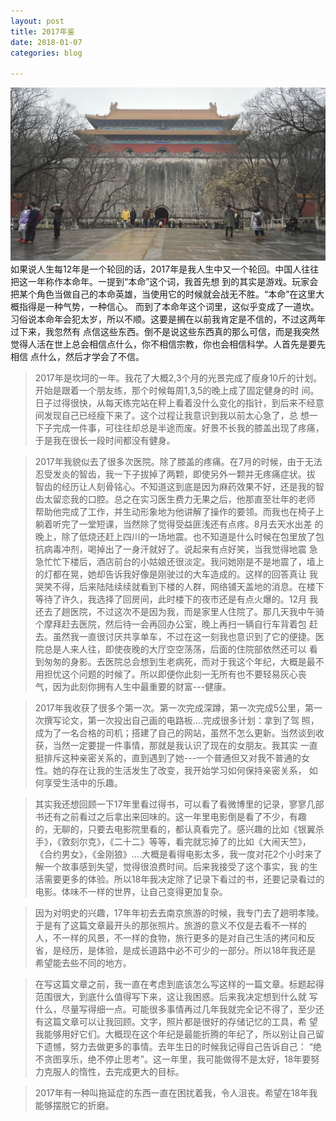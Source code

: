 ```yaml
---
layout: post
title: 2017年鉴
date: 2018-01-07
categories: blog

---
```

![Alt text](/img/1.jpg)
    如果说人生每12年是一个轮回的话，2017年是我人生中又一个轮回。中国人往往把这一年称作本命年。一提到“本命”这个词，我首先想
到的其实是游戏。玩家会把某个角色当做自己的本命英雄，当使用它的时候就会战无不胜。“本命”在这里大概指得是一种气势，一种信心。
而到了本命年这个词里，这似乎变成了一道坎。习俗说本命年会犯太岁，所以不顺。这要是搁在以前我肯定是不信的，不过这两年过下来，我忽然有
点信这些东西。倒不是说这些东西真的那么可信，而是我突然觉得人活在世上总会相信点什么，你不相信宗教，你也会相信科学。人首先是要先相信
点什么，然后才学会了不信。

>2017年是坎坷的一年。我花了大概2,3个月的光景完成了瘦身10斤的计划。开始是跟着一个朋友练，那个时候每周1,3,5的晚上成了固定健身的时
间。日子过得很快，从每天练完站在秤上看着没什么变化的指针，到后来不经意间发现自己已经瘦下来了。这个过程让我意识到我以前太心急了，总
想一下子完成一件事，可往往却总是半途而废。好景不长我的膝盖出现了疼痛，于是我在很长一段时间都没有健身。

>2017年我貌似去了很多次医院。除了膝盖的疼痛。在7月的时候，由于无法忍受发炎的智齿，我一下子拔掉了两颗，即使另外一颗并无疼痛症状。拔
智齿的经历让人刻骨铭心。不知道这到底是因为麻药效果不好，还是我的智齿太留恋我的口腔。总之在实习医生费力无果之后，他那直至壮年的老师
帮助他完成了工作，并生动形象地为他讲解了操作的要领。而我也在椅子上躺着听完了一堂短课，当然除了觉得受益匪浅还有点疼。8月去天水出差
的晚上，除了低烧还赶上四川的一场地震。也不知道是什么时候在包里放了包抗病毒冲剂，喝掉出了一身汗就好了。说起来有点好笑，当我觉得地震
急急忙忙下楼后，酒店前台的小姑娘还很淡定。我问她刚是不是地震了，墙上的灯都在晃，她却告诉我好像是刚驶过的大车造成的。这样的回答真让
我哭笑不得，后来陆陆续续就看到下楼的人群，网络铺天盖地的消息。在楼下等待了许久，我选择了回房间，此时楼下的夜市还是有点火爆的。12月
我还去了趟医院，不过这次不是因为我，而是家里人住院了。那几天我中午骑个摩拜赶去医院，然后待一会再回办公室，晚上再扫一辆自行车背着包
赶去。虽然我一直很讨厌共享单车，不过在这一刻我也意识到了它的便捷。医院总是人来人往，即使夜晚的大厅空空荡荡，后面的住院部依然还可以
看到匆匆的身影。去医院总会想到生老病死，而对于我这个年纪，大概是最不用担忧这个问题的时候了。所以即便你此刻一无所有也不要轻易灰心丧
气，因为此刻你拥有人生中最重要的财富---健康。

>2017年我收获了很多个第一次。第一次完成深蹲，第一次完成5公里，第一次撰写论文，第一次投出自己画的电路板....完成很多计划：拿到了驾
照，成为了一名合格的司机；搭建了自己的网站，虽然不怎么更新。当然谈到收获，当然一定要提一件事情，那就是我认识了现在的女朋友。我其实
一直挺排斥这种亲密关系的，直到遇到了她---一个普通但又对我不普通的女性。她的存在让我的生活发生了改变，我开始学习如何保持亲密关系，
如何享受生活中的乐趣。

>其实我还想回顾一下17年里看过得书，可以看了看微博里的记录，寥寥几部书还有之前看过之后拿出来回味的。这一年里电影倒是看了不少，有趣
的，无聊的，只要去电影院里看的，都认真看完了。感兴趣的比如《银翼杀手》，《敦刻尔克》，《二十二》等等，看完就忘掉了的比如《大闹天竺》，
《合约男女》，《金刚狼》....大概是看得电影太多，我一度对花2个小时来了解一个故事感到失望，觉得很浪费时间。后来我接受了这个事实，我
的生活需要更多的体验。所以18年我决定除了记录下看过的书，还要记录看过的电影。体味不一样的世界，让自己变得更加复杂。

>因为对明史的兴趣，17年年初去去南京旅游的时候，我专门去了趟明孝陵。于是有了这篇文章最开头的那张照片。旅游的意义不仅是去看不一样的
人，不一样的风景，不一样的食物，旅行更多的是对自己生活的拷问和反省，是经历，是体验，是成长道路中必不可少的一部分。所以18年我还是
希望能去些不同的地方。

>在写这篇文章之前，我一直在考虑到底该怎么写这样的一篇文章。标题起得范围很大，到底什么值得写下来，这让我困惑。后来我决定想到什么就
写什么，尽量写得细一点。可能很多事情再过几年我就完全记不得了，至少还有这篇文章可以让我回顾。文字，照片都是很好的存储记忆的工具，希
望我能够用好它们。大概现在这个年纪是最能折腾的年纪了，所以别让自己留下遗憾，努力去做更多的事情。去年生日的时候我记得自己告诉自己：
“绝不贪图享乐，绝不停止思考”。这一年里，我可能做得不是太好，18年要努力克服人的惰性，去完成更大的目标。

>2017年有一种叫拖延症的东西一直在困扰着我，令人沮丧。希望在18年我能够摆脱它的折磨。
